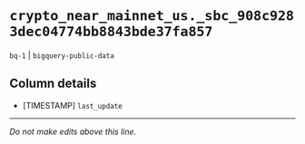 # `crypto_near_mainnet_us._sbc_908c9283dec04774bb8843bde37fa857`
`bq-1` | `bigquery-public-data`

## Column details
* [TIMESTAMP] `last_update`

-------------------------------------------------------------------------------
*Do not make edits above this line.*

